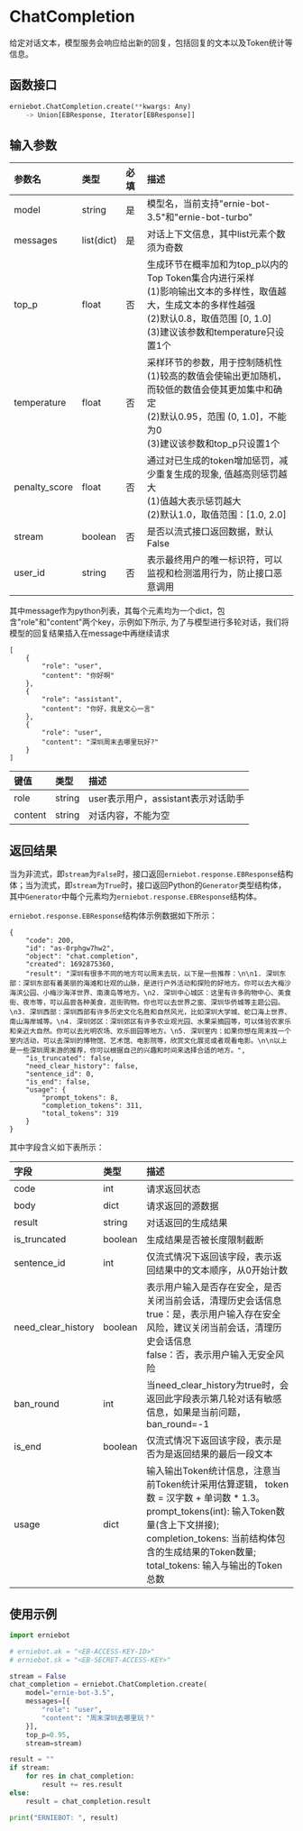 # ChatCompletion

给定对话文本，模型服务会响应给出新的回复，包括回复的文本以及Token统计等信息。

## 函数接口

``` {.py .copy}
erniebot.ChatCompletion.create(**kwargs: Any)
	-> Union[EBResponse, Iterator[EBResponse]]
```

## 输入参数

| 参数名 | 类型 | 必填 | 描述 |
| :---   | :--- | :------- | :---- |
| model  | string | 是 | 模型名，当前支持"ernie-bot-3.5"和"ernie-bot-turbo" |
| messages | list(dict) | 是 | 对话上下文信息，其中list元素个数须为奇数 |
| top_p | float | 否 | 生成环节在概率加和为top_p以内的Top Token集合内进行采样 <br>(1)影响输出文本的多样性，取值越大，生成文本的多样性越强 <br>(2)默认0.8，取值范围 [0, 1.0] <br>(3)建议该参数和temperature只设置1个|
| temperature | float | 否 | 采样环节的参数，用于控制随机性 <br>(1)较高的数值会使输出更加随机，而较低的数值会使其更加集中和确定 <br>(2)默认0.95，范围 (0, 1.0]，不能为0 <br>(3)建议该参数和top_p只设置1个  |
| penalty_score | float | 否 | 通过对已生成的token增加惩罚，减少重复生成的现象, 值越高则惩罚越大 <br>(1)值越大表示惩罚越大 <br>(2)默认1.0，取值范围：[1.0, 2.0]|
| stream | boolean | 否 | 是否以流式接口返回数据，默认False |
| user_id | string | 否 | 表示最终用户的唯一标识符，可以监视和检测滥用行为，防止接口恶意调用 |

其中message作为python列表，其每个元素均为一个dict，包含"role"和"content"两个key，示例如下所示, 为了与模型进行多轮对话，我们将模型的回复结果插入在message中再继续请求
```
[
    {
        "role": "user",
        "content": "你好啊"
    },
    {
        "role": "assistant",
        "content": "你好，我是文心一言"
    },
    {
        "role": "user",
        "content": "深圳周末去哪里玩好?"
    }
]
```
| 键值 | 类型 | 描述 |
|:--- | :---- | :---- |
| role | string | user表示用户，assistant表示对话助手 |
| content | string | 对话内容，不能为空 |


## 返回结果

当为非流式，即`stream`为`False`时，接口返回`erniebot.response.EBResponse`结构体；当为流式，即`stream`为`True`时，接口返回Python的`Generator`类型结构体，其中`Generator`中每个元素均为`erniebot.response.EBResponse`结构体。

`erniebot.response.EBResponse`结构体示例数据如下所示：
```
{
    "code": 200,
    "id": "as-0rphgw7hw2",
    "object": "chat.completion",
    "created": 1692875360,
    "result": "深圳有很多不同的地方可以周末去玩，以下是一些推荐：\n\n1. 深圳东部：深圳东部有着美丽的海滩和壮观的山脉，是进行户外活动和探险的好地方。你可以去大梅沙海滨公园、小梅沙海洋世界、南澳岛等地方。\n2. 深圳中心城区：这里有许多购物中心、美食街、夜市等，可以品尝各种美食，逛街购物。你也可以去世界之窗、深圳华侨城等主题公园。\n3. 深圳西部：深圳西部有许多历史文化名胜和自然风光，比如深圳大学城、蛇口海上世界、南山海岸城等。\n4. 深圳郊区：深圳郊区有许多农业观光园、水果采摘园等，可以体验农家乐和亲近大自然。你可以去光明农场、欢乐田园等地方。\n5. 深圳室内：如果你想在周末找一个室内活动，可以去深圳的博物馆、艺术馆、电影院等，欣赏文化展览或者观看电影。\n\n以上是一些深圳周末游的推荐，你可以根据自己的兴趣和时间来选择合适的地方。",
    "is_truncated": false,
    "need_clear_history": false,
    "sentence_id": 0,
    "is_end": false,
    "usage": {
        "prompt_tokens": 8,
        "completion_tokens": 311,
        "total_tokens": 319
    }
}
```

其中字段含义如下表所示：

| 字段 | 类型 | 描述 |
| :--- | :---- | :---- |
| code | int | 请求返回状态 |
| body | dict | 请求返回的源数据 |
| result | string | 对话返回的生成结果 |
| is_truncated | boolean | 生成结果是否被长度限制截断 |
| sentence_id | int | 仅流式情况下返回该字段，表示返回结果中的文本顺序，从0开始计数 |
| need_clear_history | boolean | 表示用户输入是否存在安全，是否关闭当前会话，清理历史会话信息 <br>true：是，表示用户输入存在安全风险，建议关闭当前会话，清理历史会话信息 <br>false：否，表示用户输入无安全风险|
| ban_round | int | 当need_clear_history为true时，会返回此字段表示第几轮对话有敏感信息，如果是当前问题，ban_round=-1 |
| is_end | boolean | 仅流式情况下返回该字段，表示是否为是返回结果的最后一段文本 |
| usage | dict | 输入输出Token统计信息，注意当前Token统计采用估算逻辑， token数 = 汉字数 + 单词数 * 1.3。<br>prompt_tokens(int): 输入Token数量(含上下文拼接); <br>completion_tokens: 当前结构体包含的生成结果的Token数量; <br>total_tokens: 输入与输出的Token总数 |

## 使用示例

``` {.py .copy}
import erniebot

# erniebot.ak = "<EB-ACCESS-KEY-ID>"
# erniebot.sk = "<EB-SECRET-ACCESS-KEY>"

stream = False
chat_completion = erniebot.ChatCompletion.create(
    model="ernie-bot-3.5",
    messages=[{
        "role": "user",
        "content": "周末深圳去哪里玩？"
    }],
    top_p=0.95,
    stream=stream)

result = ""
if stream:
    for res in chat_completion:
        result += res.result
else:
    result = chat_completion.result

print("ERNIEBOT: ", result)
```
